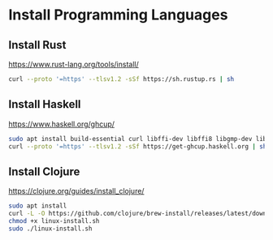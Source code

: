 # Install Programming Languages

## Install Rust

<https://www.rust-lang.org/tools/install/>

```bash
curl --proto '=https' --tlsv1.2 -sSf https://sh.rustup.rs | sh
```

## Install Haskell

<https://www.haskell.org/ghcup/>

```bash
sudo apt install build-essential curl libffi-dev libffi8 libgmp-dev libgmp10 libncurses-dev pkg-config
curl --proto '=https' --tlsv1.2 -sSf https://get-ghcup.haskell.org | sh
```

## Install Clojure

<https://clojure.org/guides/install_clojure/>

```bash
sudo apt install
curl -L -O https://github.com/clojure/brew-install/releases/latest/download/linux-install.sh
chmod +x linux-install.sh
sudo ./linux-install.sh
```
